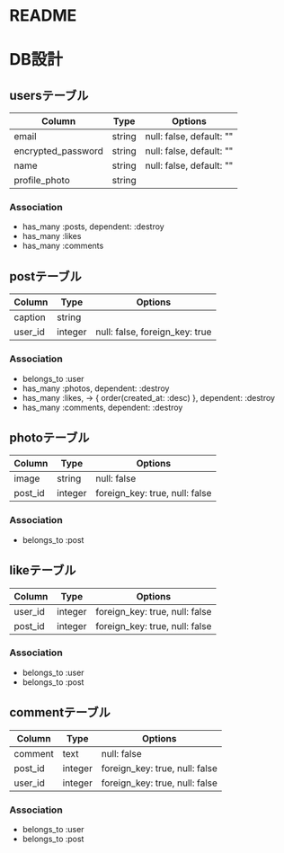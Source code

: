 # README


# DB設計
## usersテーブル
|Column|Type|Options|
|------|----|-------|
|email|string|null: false, default: ""|
|encrypted_password|string|null: false, default: ""|
|name|string|null: false, default: ""|
|profile_photo|string|
### Association
- has_many :posts, dependent: :destroy
- has_many :likes
- has_many :comments



## postテーブル
|Column|Type|Options|
|------|----|-------|
|caption|string|
|user_id|integer|null: false, foreign_key: true|
### Association
- belongs_to :user
- has_many :photos, dependent: :destroy
- has_many :likes, -> { order(created_at: :desc) }, dependent: :destroy
- has_many :comments, dependent: :destroy



## photoテーブル
|Column|Type|Options|
|------|----|-------|
|image|string|null: false|
|post_id|integer|foreign_key: true, null: false|
### Association
-  belongs_to :post



## likeテーブル
|Column|Type|Options|
|------|----|-------|
|user_id|integer|foreign_key: true, null: false|
|post_id|integer|foreign_key: true, null: false|
### Association
-  belongs_to :user
-  belongs_to :post



## commentテーブル
|Column|Type|Options|
|------|----|-------|
|comment|text|null: false|
|post_id|integer|foreign_key: true, null: false|
|user_id|integer|foreign_key: true, null: false|
### Association
-  belongs_to :user
-  belongs_to :post